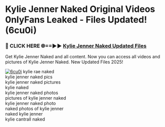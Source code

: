# Kylie Jenner Naked Original Videos 0nlyFans Leaked - Files Updated! (6cu0i)

<h3>🔴 CLICK HERE 🌐==►► <a href="https://tinyurl.com/yckcrads" rel="nofollow">Kylie Jenner Naked Updated Files</a></h3>

Get Kylie Jenner Naked and all content. Now you can access all videos and pictures of Kylie Jenner Naked. New Updated Files 2025!

[![6cu0i](https://i.imgur.com/hpKpOFt.gif)](https://tinyurl.com/yckcrads)
kylie rae naked<br>
kylie jenner naked pics<br>
kylie jenner naked pictures<br>
kylie naked<br>
kylie jenner naked photos<br>
pictures of kylie jenner naked<br>
kylie jenner naked photo<br>
naked photos of kylie jenner<br>
naked kylie jenner<br>
kylie cantrall naked